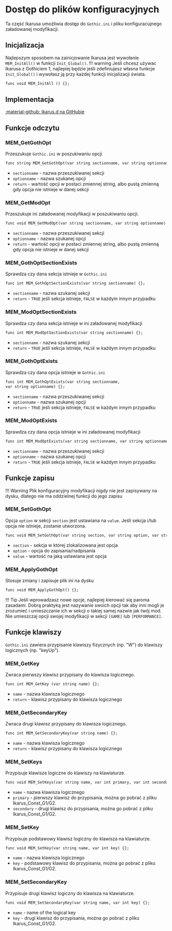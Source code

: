 # Dostęp do plików konfiguracyjnych
Ta część Ikarusa umożliwia dostęp do `Gothic.ini` i pliku konfiguracujnego załadowanej modyfikacji.

## Inicjalizacja
Najlepszym sposobem na zainicjowanie Ikarusa jest wywołanie `MEM_InitAll()` w funkcji `Init_Global()`. 
!!! warning
    Jeśli chcesz używac Ikarusa z Gothiciem 1, najlepiej będzie jeśli zdefiniujesz własna funkcje `Init_Global()` i wywołasz ją przy każdej funkcji inicjalizacji świata.

```dae
func void MEM_InitAll () {};
```

## Implementacja
[:material-github: Ikarus.d na GitHubie](https://github.com/Lehona/Ikarus/blob/master/Ikarus.d)

## Funkcje odczytu

### MEM_GetGothOpt
Przeszukuje `Gothic.ini` w poszukiwaniu opcji
```dae
func string MEM_GetGothOpt(var string sectionname, var string optionname) {};
```

- `sectionname` - nazwa przeszukiwanej sekcji
- `optionname` - nazwa szukanej opcji
- `return` - wartość opcji w postaci zmiennej string, albo pustą zmienną gdy opcja nie istnieje w danej sekcji

### MEM_GetModOpt
Przeszukuje ini załadowanej modyfikacji w poszukiwaniu opcji.
```dae
func void MEM_GetModOpt(var string sectionname, var string optionname) {};
```

- `sectionname` - nazwa przeszukiwanej sekcji
- `optionname` - nazwa szukanej opcji
- `return` - wartość opcji w postaci zmiennej string, albo pustą zmienną gdy opcja nie istnieje w danej sekcji

### MEM_GothOptSectionExists
Sprawdza czy dana sekcja istnieje w `Gothic.ini`
```dae
func int MEM_GothOptSectionExists(var string sectionname) {};
```

- `sectionname` - nazwa szukanej sekcji
- `return` - `TRUE` jeśli sekcja istnieje, `FALSE` w każdym innym przypadku

### MEM_ModOptSectionExists
Sprawdza czy dana sekcja istnieje w ini załadowanej modyfikacji
```dae
func int MEM_ModOptSectionExists(var string sectionname) {};
```

- `sectionname` - nazwa szukanej sekcji
- `return` - `TRUE` jeśli sekcja istnieje, `FALSE` w każdym innym przypadku

### MEM_GothOptExists
Sprawdza czy dana opcja istnieje w `Gothic.ini`
```dae
func int MEM_GothOptExists(var string sectionname,
var string optionname) {};
```

- `sectionname` - nazwa przeszukiwanej sekcji
- `optionname` - nazwa szukanej opcji
- `return` - `TRUE` jeśli sekcja istnieje, `FALSE` w każdym innym przypadku

### MEM_ModOptExists
Sprawdza czy dana opcja istnieje w ini załadowanej modyfikacji
```dae
func int MEM_ModOptExists(var string sectionname, var string optionname) {};
```

- `sectionname` - nazwa przeszukiwanej sekcji
- `optionname` - nazwa szukanej opcji
- `return` - `TRUE` jeśli sekcja istnieje, `FALSE` w każdym innym przypadku

## Funkcje zapisu
!!! Warning
    Plik konfiguracyjny modyfikacji nigdy nie jest zapisywany na dysku, dlatego nie ma oddzielnej funkcji do jego zapisu

### MEM_SetGothOpt
Opcja `option` w sekcji `section` jest ustawiana na `value`. Jeśli sekcja i/lub opcja nie istnieje, zostanie utworzona.
```dae
func void MEM_SetGothOpt(var string section, var string option, var string value) {};
```

- `section` - sekcja w której zlokalizowana jest opcja
- `option` - opcja do zapisania/nadpisania
- `value` - wartość na jaką ustawiana jest opcja

### MEM_ApplyGothOpt
Stosuje zmiany i zapisuje plik ini na dysku
```dae
func void MEM_ApplyGothOpt() {};
```

!!! Tip
    Jeśli wprowadzasz nowe opcje, najlepiej kierować się paroma zasadami. Dobrą praktyką jest nazywanie swoich opcji tak aby inni mogli je zrozumieć i umieszczanie ich w sekcji o takiej samej nazwie jak twój mod. Nie umieszczaj opcji swojej modyfikacji w sekcji `[GAME]` lub `[PERFORMANCE]`.

## Funkcje klawiszy
`Gothic.ini` zawiera przypisanie klawiszy fizycznych (np. "W") do klawiszy logicznych (np. "keyUp").

### MEM_GetKey
Zwraca pierwszy klawisz przypisany do klawisza logicznego.
```dae
func int MEM_GetKey (var string name) {};
```

- `name` - nazwa klawisza logicznego
- `return` - klawisz przypisany do klawisza logicznego

### MEM_GetSecondaryKey
Zwraca drugi klawisz przypisany do klawisza logicznego.
```dae
func int MEM_GetSecondaryKey(var string name) {};
```

- `name` - nazwa klawisza logicznego
- `return` - klawisz przypisany do klawisza logicznego

### MEM_SetKeys
Przypisuje klawisze logiczne do klawiszy na klawiaturze.
```dae
func void MEM_SetKeys(var string name, var int primary, var int secondary) {};
```

- `name` - nazwa klawisza logicznego
- `primary` - pierwszy klawisz do przypisania, można go pobrać z pliku Ikarus_Const_G1/G2.
- `secondary` - drugi klawisz do przypisania, można go pobrać z pliku Ikarus_Const_G1/G2.

### MEM_SetKey
Przypisuje podstawowy klawisz logiczny do klawisza na klawiaturze.
```dae
func void MEM_SetKey(var string name, var int key) {};
```

- `name` - nazwa klawisza logicznego
- `key` - podstawowy klawisz do przypisania, można go pobrać z pliku Ikarus_Const_G1/G2.

### MEM_SetSecondaryKey
Przypisuje drugi klawisz logiczny do klawisza na klawiaturze.
```dae
func void MEM_SetSecondaryKey(var string name, var int key) {};
```

- `name` - name of the logical key
- `key` - drugi klawisz do przypisania, można go pobrać z pliku Ikarus_Const_G1/G2.